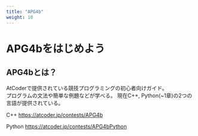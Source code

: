 ```yaml
---
title: "APG4b"
weight: 10
---
```


# APG4bをはじめよう
## APG4bとは？
AtCoderで提供されている競技プログラミングの初心者向けガイド。  
プログラムの文法や簡単な例題などが学べる。
現在C++, Python(\~1章)の2つの言語が提供されている。

C++ https://atcoder.jp/contests/APG4b

Python https://atcoder.jp/contests/APG4bPython
